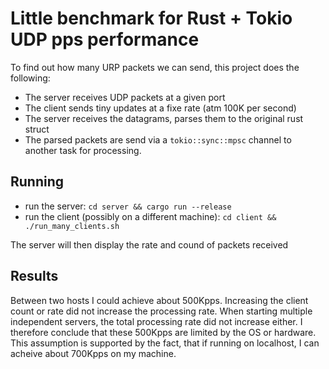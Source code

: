 # Little benchmark for Rust + Tokio UDP pps performance

To find out how many URP packets we can send, this project does the following:

- The server receives UDP packets at a given port
- The client sends tiny updates at a fixe rate (atm 100K per second)
- The server receives the datagrams, parses them to the original rust struct
- The parsed packets are send via a `tokio::sync::mpsc` channel to another task for processing.


## Running
- run the server: `cd server && cargo run --release`
- run the client (possibly on a different machine): `cd client && ./run_many_clients.sh`

The server will then display the rate and cound of packets received

## Results

Between two hosts I could achieve about 500Kpps.
Increasing the client count or rate did not increase the processing rate. 
When starting multiple independent servers, the total processing rate did not increase either.
I therefore conclude that these 500Kpps are limited by the OS or hardware.
This assumption is supported by the fact, that if running on localhost, I can acheive about 700Kpps on my machine.
